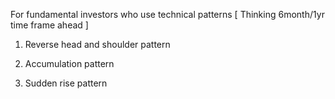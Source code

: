 For fundamental investors who use technical patterns [ Thinking 6month/1yr time frame ahead ]


1. Reverse head and shoulder pattern

2. Accumulation pattern

3. Sudden rise pattern
